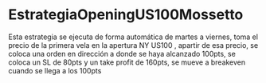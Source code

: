 # EstrategiaOpeningUS100Mossetto
Esta estrategia se ejecuta de forma automática de martes a viernes, toma el precio de la primera vela en la apertura NY US100 , apartir de esa precio, se coloca una orden en dirección a donde se haya alcanzado 100pts, se coloca un SL de 80pts y un take profit de 160pts, se mueve a breakeven cuando se llega a los 100pts 
